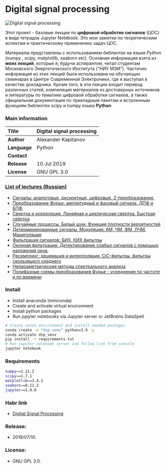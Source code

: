 # Digital signal processing

![Digital signal processing](img/cic_signal.svg "Improve your skills into Digital Signtal Processing!")

Этот проект - базовые лекции по **цифровой обработке сигналов** (ЦОС) в виде тетрадок Jupyter Notebook. Это мои заметки по теоретическим аспектам и практическому применению задач ЦОС.  

Материалы представлены с использованием библиотек на языке *Python* (numpy , scipy, matplotlib, seaborn etc). Основная информация взята из **моих лекций**, которые я, будучи аспирантом, читал студентам Московского Энергетического Института ("НИУ МЭИ"). Частично информация из этих лекций была использована на обучающих семинарах в Центре Современной Электроники, где я выступал в качестве докладчика. Кроме того, в эти лекции входит перевод различных статей, компиляция материалов из достоверных источников и литературы по тематике цифровой обработки сигналов, а также официальная документация по прикладным пакетам и встроенным функциям библиотек scipy и numpy языка **Python**.  

### Main information

| **Title**     | Digital signal processing |
| :-- | :-- |
| **Author**    | Alexander Kapitanov       |
| **Language**  | Python                    |
| **Contact**   | <hidden>                  |
| **Release**   | 10 Jul 2019               |
| **License**   | GNU GPL 3.0               |

### [List of lectures (Russian)](https://github.com/hukenovs/dsp-theory/tree/master/src "DSP courses in RU")

- [Сигналы: аналоговые, дискретные, цифровые. Z-преобразование](https://nbviewer.jupyter.org/github/hukenovs/dsp-theory/blob/master/src/dsp_theory_1_signals.ipynb "Signals, analog, digital, Z-transform"),
- [Преобразование Фурье: амплитудный и фазовый сигнала, ДПФ и БПФ](https://nbviewer.jupyter.org/github/hukenovs/dsp-theory/blob/master/src/dsp_theory_2_spectrum.ipynb "Discrete Fourier Transform. FFT, IFFT"),
- [Свертка и корреляция. Линейная и циклическая свертка. Быстрая свёртка](https://nbviewer.jupyter.org/github/hukenovs/dsp-theory/blob/master/src/dsp_theory_3_convolution.ipynb "Correlation, convolution: linear / circular / fast")
- [Случайные процессы. Белый шум. Функция плотности вероятностей](https://nbviewer.jupyter.org/github/hukenovs/dsp-theory/blob/master/src/dsp_theory_4_random_noise.ipynb "Random signals AWGN, Noise")
- [Детерминированные сигналы. Модуляция: АМ, ЧМ, ФМ, ЛЧМ. Манипуляция](https://nbviewer.jupyter.org/github/hukenovs/dsp-theory/blob/master/src/dsp_theory_5_modulation.ipynb "Modulation. AM-, FM-, Chirp signals")
- [Фильтрация сигналов: БИХ, КИХ фильтры](https://nbviewer.jupyter.org/github/hukenovs/dsp-theory/blob/master/src/dsp_theory_6_iir_fir_filters.ipynb "IIR / FIR filters")
- [Оконная фильтрация. Детектирование слабых сигналов с помощью наложения окна](https://nbviewer.jupyter.org/github/hukenovs/dsp-theory/blob/master/src/dsp_theory_7_windows.ipynb "Windows, filtration: Hann, Blackman, Flattop, Kaiser etc."), 
- [Ресемплинг: децимация и интерполяция. CIC-фильтры, фильтры скользящего среднего](https://nbviewer.jupyter.org/github/hukenovs/dsp-theory/blob/master/src/dsp_theory_8_resampling.ipynb "CIC filters, decimation, interpolation, moving average")
- [Непараметрические методы спектрального анализа](https://nbviewer.jupyter.org/github/hukenovs/dsp-theory/blob/master/src/dsp_theory_9_periodogram.ipynb "Spectrum analysis: Welch's Method")
- [Полифазные схемы преобразования Фурье - усреднение по частоте и по времени](https://nbviewer.jupyter.org/github/hukenovs/dsp-theory/blob/master/src/dsp_theory_10_polyphase_ffts.ipynb "Spectrum analysis: average spectrum")

### Install

- Install anaconda (miniconda)
- Create and activate virtual environment
- Install python packages
- Run jupyter notebooks via Jupyter server or JetBrains DataSpell

```bash
# Create conda environment and install needed packages
conda create -n "dsp_venv" python=3.9 -y
conda activate dsp_venv
pip install -r requirements.txt
# Run jupyter notebook server and follow link from console
jupyter notebook
```

### Requirements
```bash
numpy==1.21.2
scipy==1.7.1
matplotlib==3.4.3
seaborn==0.11.2
jupyter==1.0.0
```

### Habr link
  * [Digital Signal Processing](https://habr.com/ru/post/460445/ "Habr post about DSP")

### Release:
  * 2019/07/10.
    
### License:
  * GNU GPL 3.0.
